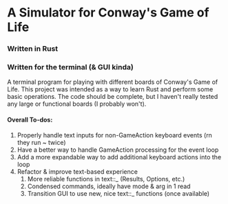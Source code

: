 # A Simulator for Conway's Game of Life
### Written in Rust
### Written for the terminal (& GUI kinda)

A terminal program for playing with different boards of Conway's Game of Life. 
This project was intended as a way to learn Rust and perform some basic operations. 
The code should be complete, but I haven't really tested any large or functional boards (I probably won't).

#### Overall To-dos:
1) Properly handle text inputs for non-GameAction keyboard events (rn they run ~ twice)
2) Have a better way to handle GameAction processing for the event loop
3) Add a more expandable way to add additional keyboard actions into the loop
4) Refactor & improve text-based experience
   1) More reliable functions in text::_ (Results, Options, etc.)
   2) Condensed commands, ideally have mode & arg in 1 read
   3) Transition GUI to use new, nice text::_ functions (once available)
